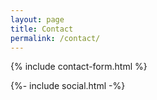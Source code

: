 ```yaml
---
layout: page
title: Contact
permalink: /contact/
---
```

{% include contact-form.html %}

{%- include social.html -%}
